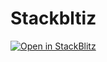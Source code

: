 # Stackbltiz

[![Open in StackBlitz](https://developer.stackblitz.com/img/open_in_stackblitz.svg)](https://stackblitz.com/github/Tanner-Scadden/modular-forms-translations)
